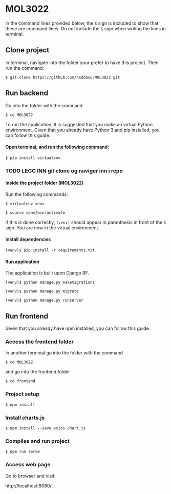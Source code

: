 # MOL3022
In the command lines provided below, the `$` sign is included to show that these are command lines. Do not include the `$` sign when writing the lines in terminal.

## Clone project 
In terminal, navigate into the folder your prefer to have this project. Then run the command:

```$ git clone https://github.com/heddasu/MOL3022.git```

## Run backend
Go into the folder with the command

```$ cd MOL3022```

To run the application, it is suggested that you make an virtual Python environment. 
Given that you already have Python 3 and pip installed, you can follow this guide.

#### Open terminal, and run the following command:

```$ pip install virtualenv```

### TODO LEGG INN git clone og naviger inn i repo

#### Inside the project folder (MOL3022)
Run the following commands:

  ```$ virtualenv venv```

  ```$ source venv/bin/activate```

If this is done correctly, `(venv)` should appear in paranthesis in front of the `$` sign. You are now in the virtual environment.

#### Install dependencies

  ```(venv)$ pip install -r requirements.txt```

#### Run application
The application is built upon Django RF.

  ```(venv)$ python manage.py makemigrations```

  ```(venv)$ python manage.py migrate```

  ```(venv)$ python manage.py runserver```

## Run frontend
Given that you already have npm installed, you can follow this guide.

### Access the frontend folder 
In another terminal go into the folder with the command

```$ cd MOL3022```
 
and go into the frontend folder

```$ cd frontend```

### Project setup

```$ npm install```

### Install charts.js

```$ npm install --save axios chart.js```

### Compiles and run project

```$ npm run serve```

### Access web page
Go to browser and visit:

http://localhost:8080/
